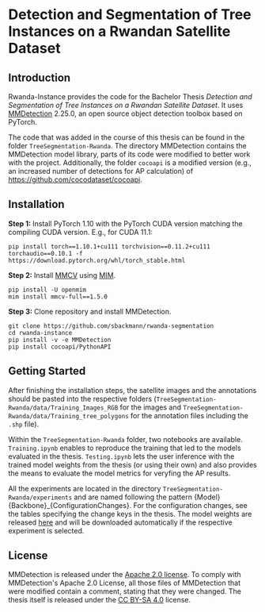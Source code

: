 # Detection and Segmentation of Tree Instances on a Rwandan Satellite Dataset


## Introduction
Rwanda-Instance provides the code for the Bachelor Thesis _Detection and Segmentation of Tree Instances on a Rwandan Satellite Dataset_. It uses [MMDetection](https://github.com/open-mmlab/mmdetection) 2.25.0, an open source object detection toolbox based on PyTorch.

The code that was added in the course of this thesis can be found in the folder ``TreeSegmentation-Rwanda``. The directory MMDetection contains the MMDetection model library, parts of its code were modified to better work with the project. Additionally, the folder ``cocoapi`` is a modified version (e.g., an increased number of detections for AP calculation) of https://github.com/cocodataset/cocoapi.


## Installation

**Step 1:** Install PyTorch 1.10 with the PyTorch CUDA version matching the compiling CUDA version. E.g., for CUDA 11.1:
```shell
pip install torch==1.10.1+cu111 torchvision==0.11.2+cu111 torchaudio==0.10.1 -f https://download.pytorch.org/whl/torch_stable.html
```
**Step 2:** Install [MMCV](https://github.com/open-mmlab/mmcv) using [MIM](https://github.com/open-mmlab/mim).
```shell
pip install -U openmim
mim install mmcv-full==1.5.0
```
**Step 3:** Clone repository and install MMDetection.
```shell
git clone https://github.com/sbackmann/rwanda-segmentation
cd rwanda-instance
pip install -v -e MMDetection
pip install cocoapi/PythonAPI
```
## Getting Started
After finishing the installation steps, the satellite images and the annotations should be pasted into the respective folders (``TreeSegmentation-Rwanda/data/Training_Images_RGB`` for the images and ``TreeSegmentation-Rwanda/data/Training_tree_polygons`` for the annotation files including the ``.shp`` file).

Within the ``TreeSegmentation-Rwanda`` folder, two notebooks are available. ``Training.ipynb`` enables to reproduce the training that led to the models evaluated in the thesis. ``Testing.ipynb`` lets the user inference with the trained model weights from the thesis (or using their own) and also provides the means to evaluate the model metrics for veryfing the AP results.

All the experiments are located in the directory ``TreeSegmentation-Rwanda/experiments`` and are named following the pattern {Model}{Backbone}_{ConfigurationChanges}. For the configuration changes, see the tables specifying the change keys in the thesis. The model weights are released [here](https://github.com/sbackmann/rwanda-segmentation/releases/tag/weights) and will be downloaded automatically if the respective experiment is selected.

## License

MMDetection is released under the [Apache 2.0 license](LICENSE). To comply with MMDetection's Apache 2.0 License, all those files of MMDetection that were modified contain a comment, stating that they were changed. The thesis itself is released under the [CC BY-SA 4.0](https://creativecommons.org/licenses/by-sa/4.0/) license.
